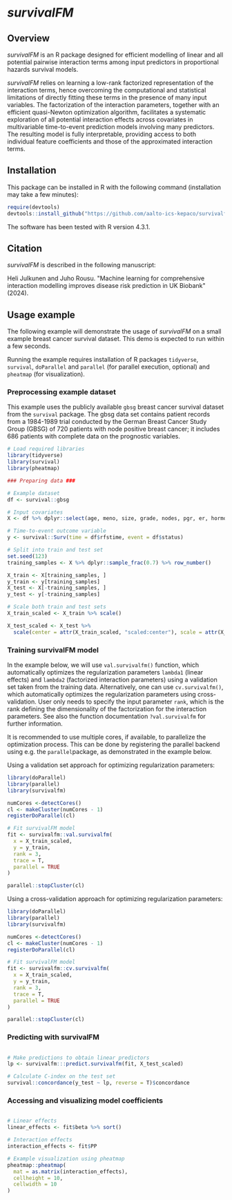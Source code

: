 # *survivalFM*

## Overview

*survivalFM* is an R package designed for efficient modelling of linear and all potential pairwise interaction terms among input predictors in proportional hazards survival models. 

*survivalFM* relies on learning a low-rank factorized representation of the interaction terms, hence overcoming the computational and statistical limitations of directly fitting these terms in the presence of many input variables. The factorization of the interaction parameters, together with an efficient quasi-Newton optimization algorithm, facilitates a systematic exploration of all potential interaction effects across covariates in multivariable time-to-event prediction models involving many predictors.  The resulting model is fully interpretable, providing  access to both individual feature coefficients and those of the approximated interaction terms. 


## Installation


This package can be installed in R with the following command (installation may take a few minutes):

```r
require(devtools)
devtools::install_github("https://github.com/aalto-ics-kepaco/survivalfm")
```

The software has been tested with R version 4.3.1.

## Citation

*survivalFM* is described in the following manuscript:

Heli Julkunen and Juho Rousu. "Machine learning for comprehensive interaction modelling improves disease risk prediction in UK Biobank" (2024).

## Usage example

The following example will demonstrate the usage of *survivalFM* on a small example breast cancer survival dataset. This demo is expected to run within a few seconds.

Running the example requires installation of R packages `tidyverse`, `survival`, `doParallel` and `parallel` (for parallel execution, optional) and `pheatmap` (for visualization). 


### Preprocessing example dataset 

This example uses the publicly available `gbsg` breast cancer survival dataset from the `survival` package. The gbsg data set contains patient records from a 1984-1989 trial conducted by the German Breast Cancer Study Group (GBSG) of 720 patients with node positive breast cancer; it includes 686 patients with complete data on the prognostic variables.


```r
# Load required libraries
library(tidyverse)
library(survival)
library(pheatmap)

### Preparing data ###

# Example dataset
df <- survival::gbsg

# Input covariates
X <- df %>% dplyr::select(age, meno, size, grade, nodes, pgr, er, hormon)

# Time-to-event outcome variable
y <- survival::Surv(time = df$rfstime, event = df$status)

# Split into train and test set
set.seed(123)
training_samples <- X %>% dplyr::sample_frac(0.7) %>% row_number()

X_train <- X[training_samples, ]
y_train <- y[training_samples]
X_test <- X[-training_samples, ]
y_test <- y[-training_samples]

# Scale both train and test sets
X_train_scaled <- X_train %>% scale()

X_test_scaled <- X_test %>%
  scale(center = attr(X_train_scaled, "scaled:center"), scale = attr(X_train_scaled, "scaled:scale"))

```
### Training survivalFM model
 

In the example below, we will use `val.survivalfm()` function, which automatically optimizes the regularization parameters `lambda1` (linear effects) and `lambda2` (factorized interaction parameters) using a validation set taken from the training data. Alternatively, one can use `cv.survivalfm()`, which automatically optimizes the regularization parameters using cross-validation. User only needs to specify the input parameter `rank`, which is the rank defining the dimensionality of the factorization for the interaction parameters. See also the function documentation `?val.survivalfm` for further information.

It is recommended to use multiple cores, if available, to parallelize the optimization process. This can be done by registering the parallel backend using e.g. the `parallel`package, as demonstrated in the example below. 


Using a validation set approach for optimizing regularization parameters: 
```r
library(doParallel)
library(parallel)
library(survivalfm)

numCores <-detectCores()
cl <- makeCluster(numCores - 1)
registerDoParallel(cl)

# Fit survivalFM model
fit <- survivalfm::val.survivalfm(
  x = X_train_scaled,
  y = y_train,
  rank = 3,
  trace = T,
  parallel = TRUE
)

parallel::stopCluster(cl)
```


Using a cross-validation approach for optimizing regularization parameters: 
```r
library(doParallel)
library(parallel)
library(survivalfm)

numCores <-detectCores()
cl <- makeCluster(numCores - 1)
registerDoParallel(cl)

# Fit survivalFM model
fit <- survivalfm::cv.survivalfm(
  x = X_train_scaled,
  y = y_train,
  rank = 3,
  trace = T,
  parallel = TRUE
)

parallel::stopCluster(cl)
```

### Predicting with survivalFM

```r

# Make predictions to obtain linear predictors
lp <- survivalfm:::predict.survivalfm(fit, X_test_scaled)

# Calculate C-index on the test set
survival::concordance(y_test ~ lp, reverse = T)$concordance

````

### Accessing and visualizing model coefficients

```r

# Linear effects
linear_effects <- fit$beta %>% sort()

# Interaction effects
interaction_effects <- fit$PP

# Example visualization using pheatmap
pheatmap::pheatmap(
  mat = as.matrix(interaction_effects),
  cellheight = 10,
  cellwidth = 10
)

```
